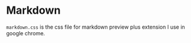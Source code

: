 # Markdown

`markdown.css` is the css file for markdown preview plus extension I use
in google chrome.

